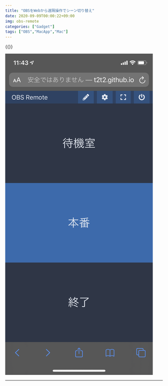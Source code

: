 ```yaml
---
title: "OBSをWebから遠隔操作でシーン切り替え"
date: 2020-09-09T00:00:22+09:00
img: obs-remote
categories: ["Gadget"]
tags: ["OBS","MacApp","Mac"]
---
```


{{<ad>}}



![](../../../images/obs-remote-ios.jpg)



***